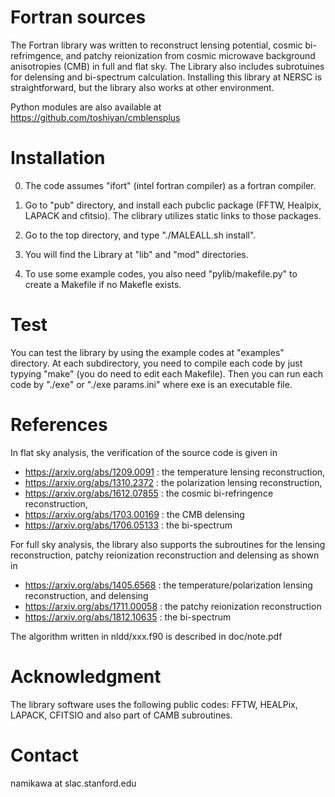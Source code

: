 # Fortran sources

The Fortran library was written to reconstruct lensing potential, cosmic bi-refrimgence, and patchy reionization from cosmic microwave background anisotropies (CMB) in full and flat sky. The Library also includes subrotuines for delensing and bi-spectrum calculation. Installing this library at NERSC is straightforward, but the library also works at other environment. 

Python modules are also available at https://github.com/toshiyan/cmblensplus

# Installation

  0) The code assumes "ifort" (intel fortran compiler) as a fortran compiler. 

  1) Go to "pub" directory, and install each pubclic package (FFTW, Healpix, LAPACK and cfitsio). The clibrary utilizes static links to those packages.

  2) Go to the top directory, and type "./MALEALL.sh install". 
  
  3) You will find the Library at "lib" and "mod" directories. 

  4) To use some example codes, you also need "pylib/makefile.py" to create a Makefile if no Makefle exists. 

# Test

You can test the library by using the example codes at "examples" directory. At each subdirectory, you need to compile each code 
by just typying "make" (you do need to edit each Makefile). Then you can run each code by "./exe" or "./exe params.ini" where exe is 
an executable file. 


# References

In flat sky analysis, the verification of the source code is given in 

  - https://arxiv.org/abs/1209.0091 : the temperature lensing reconstruction, 
  - https://arxiv.org/abs/1310.2372 : the polarization lensing reconstruction, 
  - https://arxiv.org/abs/1612.07855 : the cosmic bi-refringence reconstruction, 
  - https://arxiv.org/abs/1703.00169 : the CMB delensing
  - https://arxiv.org/abs/1706.05133 : the bi-spectrum

For full sky analysis, the library also supports the subroutines for the lensing reconstruction, patchy reionization reconstruction and delensing as shown in 

  - https://arxiv.org/abs/1405.6568 : the temperature/polarization lensing reconstruction, and delensing
  - https://arxiv.org/abs/1711.00058 : the patchy reionization reconstruction
  - https://arxiv.org/abs/1812.10635 : the bi-spectrum

The algorithm written in nldd/xxx.f90 is described in doc/note.pdf


# Acknowledgment

The library software uses the following public codes: FFTW, HEALPix, LAPACK, CFITSIO and also part of CAMB subroutines. 

# Contact

  namikawa at slac.stanford.edu

